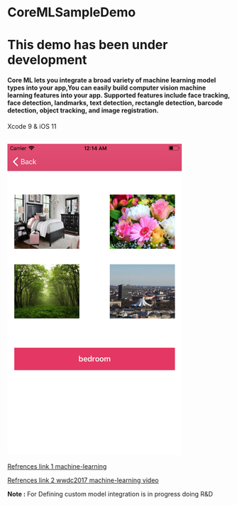 # CoreMLSampleDemo

# This demo has been under development

#### Core ML lets you integrate a broad variety of machine learning model types into your app,You can easily build computer vision machine learning features into your app. Supported features include face tracking, face detection, landmarks, text detection, rectangle detection, barcode detection, object tracking, and image registration.

Xcode 9 & iOS 11


<br>
<img height="700" src="https://github.com/mukeshlokare/ImagesFiles/blob/master/CML3.png"/>
<br>



[Refrences link 1 machine-learning ](https://developer.apple.com/machine-learning/)

[Refrences link 2 wwdc2017 machine-learning video](https://developer.apple.com/videos/play/wwdc2017/703/)


**Note :** For Defining custom model integration is in progress doing R&D

